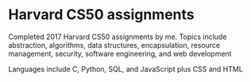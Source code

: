 # Harvard CS50 assignments

Completed 2017 Harvard CS50 assignments by me. Topics include abstraction, algorithms, data structures, encapsulation, resource management, security, software engineering, and web development

Languages include C, Python, SQL, and JavaScript plus CSS and HTML
